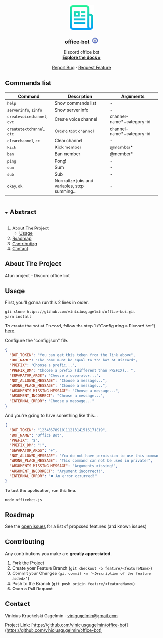 <p align="center">
  <a href="https://github.com/viniciusgugelmin/office-bot">
    <img src="info/readme.png" alt="readme-logo" width="80" height="80">
  </a>

  <h3 align="center">
    office-bot&nbsp
    <img src="info/discord-logo.png" alt="discord-logo" width="20" height="20">
  </h3>
  <p align="center">
    Discord office bot
    <br />
    <a href="https://github.com/viniciusgugelmin/office-bot"><strong>Explore the docs »</strong></a>
    <br />
    <br />
    <!--
    <a href="https://github.com/viniciusgugelmin/office-bot">View Demo</a>
    ·
    -->
    <a href="https://github.com/viniciusgugelmin/office-bot/issues">Report Bug</a>
    ·
    <a href="https://github.com/viniciusgugelmin/office-bot/issues">Request Feature</a>
  </p>
</p>

## Commands list

| Command | Description | Arguments |
| ------- | ----------- | ------------------------ |
| `help` | Show commands list | - |
| `serverinfo`, `sinfo` | Show server info | - |
| `createvoicechannel`, `cvc` | Create voice channel | channel-name*+category-id |
| `createtextchannel`, `ctc` | Create text channel | channel-name*+category-id |
| `clearchannel`, `cc` | Clear channel | - |
| `kick` | Kick member | @member* |
| `ban` | Ban member | @member* |
| `ping` | Pong! | - |
| `sum` | Sum | - |
| `sub` | Sub | - |
| `okay`, `ok` | Normalize jobs and variables, stop summing... | - |


<details open="open">
  <summary><h2 style="display: inline-block">Abstract</h2></summary>
  <ol>
    <li>
      <a href="#about-the-project">About The Project</a>
      <ul><li><a href="#usage">Usage</a></li></ul>
    </li>
    <li><a href="#roadmap">Roadmap</a></li>
    <li><a href="#contributing">Contributing</a></li>
    <li><a href="#contact">Contact</a></li>
  </ol>
</details>



## About The Project

4fun project - Discord office bot


## Usage

First, you'll gonna run this 2 lines in order.
```
git clone https://github.com/viniciusgugelmin/office-bot.git
yarn install
```

To create the bot at Discord, follow the step 1 ("Configuring a Discord bot") [here](https://www.digitalocean.com/community/tutorials/how-to-build-a-discord-bot-with-node-js-pt).

Configure the "config.json" file.
```json
{
  "BOT_TOKEN": "You can get this token from the link above",
  "BOT_NAME": "The name must be equal to the bot at Discord",
  "PREFIX": "Choose a prefix...",
  "PREFIX_DM": "Choose a prefix (different than PREFIX)...",
  "SEPARATOR_ARGS": "Choose a separator...",
  "NOT_ALLOWED_MESSAGE": "Choose a message...",
  "WRONG_PLACE_MESSAGE": "Choose a message...",
  "ARGUMENTS_MISSING_MESSAGE": "Choose a message...",
  "ARGUMENT_INCORRECT": "Choose a message...",
  "INTERNAL_ERROR": "Choose a message..."
}
```
And you're going to have something like this...
```json
{
  "BOT_TOKEN": "12345678910111213141516171819",
  "BOT_NAME": "Office Bot",
  "PREFIX": "$",
  "PREFIX_DM": "!",
  "SEPARATOR_ARGS": "+",
  "NOT_ALLOWED_MESSAGE": "You do not have permission to use this command!",
  "WRONG_PLACE_MESSAGE": "This command can not be used in private!",
  "ARGUMENTS_MISSING_MESSAGE": "Arguments missing!",
  "ARGUMENT_INCORRECT": "Argument incorrect!",
  "INTERNAL_ERROR": "❌ An error occurred!"
}
```

To test the application, run this line.
```
node officebot.js
```


## Roadmap

See the [open issues](https://github.com/viniciusgugelmin/office-bot/issues) for a list of proposed features (and known issues).



## Contributing

Any contributions you make are **greatly appreciated**.

1. Fork the Project
2. Create your Feature Branch (`git checkout -b feature/<featureName>`)
3. Commit your Changes (`git commit -m '<Description of the feature added>'`)
4. Push to the Branch (`git push origin feature/<featureName>`)
5. Open a Pull Request



## Contact

Vinícius Kruchelski Gugelmin - vinigugelmin@gmail.com

Project Link: [https://github.com/viniciusgugelmin/office-bot](https://github.com/viniciusgugelmin/office-bot)
